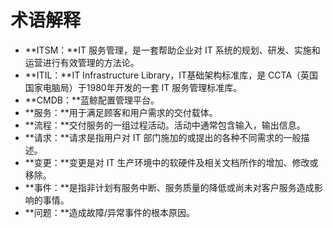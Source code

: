 # 术语解释

- **ITSM：**IT 服务管理，是一套帮助企业对 IT 系统的规划、研发、实施和运营进行有效管理的方法论。
- **ITIL：**IT Infrastructure Library，IT基础架构标准库，是 CCTA（英国国家电脑局）于1980年开发的一套 IT 服务管理标准库。
- **CMDB：**蓝鲸配置管理平台。
- **服务：**用于满足顾客和用户需求的交付载体。
- **流程：**交付服务的一组过程活动。活动中通常包含输入，输出信息。
- **请求：**请求是指用户对 IT 部门施加的或提出的各种不同需求的一般描述。
- **变更：**变更是对 IT 生产环境中的软硬件及相关文档所作的增加、修改或移除。
- **事件：**是指非计划有服务中断、服务质量的降低或尚未对客户服务造成影响的事情。
- **问题：**造成故障/异常事件的根本原因。
